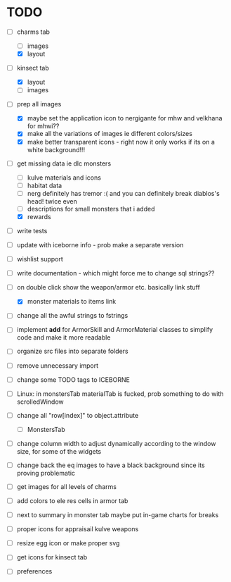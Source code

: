 # TODO

- [ ] charms tab
  - [ ] images
  - [x] layout
- [ ] kinsect tab
  - [x] layout
  - [ ] images
- [ ] prep all images
  - [x] maybe set the application icon to nergigante for mhw and velkhana for mhwi??
  - [x] make all the variations of images ie different colors/sizes
  - [x] make better transparent icons - right now it only works if its on a white background!!!
- [ ] get missing data ie dlc monsters
  - [ ] kulve materials and icons
  - [ ] habitat data
  - [ ] nerg definitely has tremor :( and you can definitely break diablos's head! twice even
  - [ ] descriptions for small monsters that i added
  - [x] rewards
- [ ] write tests
- [ ] update with iceborne info - prob make a separate version
- [ ] wishlist support
- [ ] write documentation - which might force me to change sql strings??
- [ ] on double click show the weapon/armor etc. basically link stuff
  - [x] monster materials to items link
- [ ] change all the awful strings to fstrings
- [ ] implement __add__ for ArmorSkill and ArmorMaterial classes to simplify code and make it more readable
- [ ] organize src files into separate folders
- [ ] remove unnecessary import
- [ ] change some TODO tags to ICEBORNE
- [ ] Linux: in monstersTab materialTab is fucked, prob something to do with scrolledWindow
- [ ] change all "row[index]" to object.attribute
  - [ ] MonstersTab
- [ ] change column width to adjust dynamically according to the window size, for some of the widgets
- [ ] change back the eq images to have a black background since its proving problematic
- [ ] get images for all levels of charms
- [ ] add colors to ele res cells in armor tab
- [ ] next to summary in monster tab maybe put in-game charts for breaks
- [ ] proper icons for appraisail kulve weapons
- [ ] resize egg icon or make proper svg
- [ ] get icons for kinsect tab
- [ ] preferences
  
